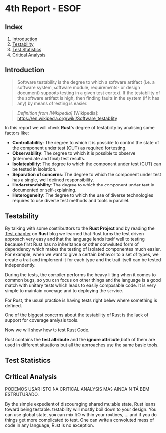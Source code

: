 # 4th Report - ESOF

## Index

1. [Introduction](#introduction)
2. [Testability](#testability)
3. [Test Statistics](#test-statistics)
4. [Critical Analysis](#critical-analysis)



## Introduction

> Software testability is the degree to which a software artifact (i.e. a software system, software module, requirements- or design document) supports testing in a given test context. If the testability of the software artifact is high, then finding faults in the system (if it has any) by means of testing is easier.

>  _Definition from [Wikipedia]_
[Wikipedia]: https://en.wikipedia.org/wiki/Software_testability

In this report we will check **Rust**'s degree of testability by analising some factors like:
- **Controllability**: The degree to which it is possible to control the state of the component under test (CUT) as required for testing.
- **Observability**: The degree to which it is possible to observe (intermediate and final) test results.
- **Isolateability**: The degree to which the component under test (CUT) can be tested in isolation.
- **Separation of concerns**: The degree to which the component under test has a single, well defined responsibility.
- **Understandability**: The degree to which the component under test is documented or self-explaining.
- **Heterogeneity**: The degree to which the use of diverse technologies requires to use diverse test methods and tools in parallel.



## Testability 

By talking with some contributtors to the **Rust Project** and by reading the [Test chapter] on **Rust** blog we learned that Rust turns the test driven approach very easy and that the language lends itself well to testing because first Rust has no inheritance or other convoluted form of dependency which makes the testing of isolated componentes much easier. For example, when we want to give a certain behavior to a set of types, we create a trait and implement it for each type and the trait itself can be tested independently. 

During the tests, the compiler performs the heavy lifting when it comes to common bugs, so you can focus on other things and the language is a good match with unitary tests which leads to easily composable code. It is very simple to maintain coverage and to deploying the service. 

For Rust, the usual practice is having tests right below where something is defined. 

One of the biggest concerns about the testability of Rust is the lack of support for coverage analysis tools. 

Now we will show how to test Rust Code.

Rust contains the **test attribute** and the **ignore attribute**,both of them are used in different situations but all the aprroaches use the same basic tools.



[Test chapter]:https://doc.rust-lang.org/book/testing.html


## Test Statistics

## Critical Analysis
PODEMOS USAR ISTO NA CRITICAL ANALYSIS MAS AINDA N TÁ BEM ESTRUTURADO.

By the simple expedient of discouraging shared mutable state, Rust leans toward being testable. testability will mostly boil down to your design. You can use global state, you can mix I/O within your routines, ... and if you do things get more complicated to test. One can write a convoluted mess of code in any language, Rust is no exception.


